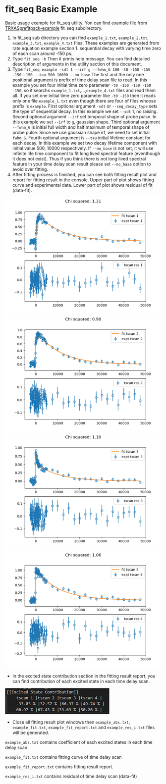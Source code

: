 # fit_seq Basic Example

Basic usage example for fit_seq utility.
Yon can find example file from [TRXASprefitpack-example](https://github.com/pistack/TRXASprefitpack-example/tree/v0.5.0) fit_seq subdirectory.

1. In fit_seq sub directory you can find ``example_1.txt``, ``example_2.txt``, ``example_3.txt``, ``example_4.txt`` files.
These examples are generated from rate equation example section 1. sequential decay with varying time zero of each scan around -150 ps.
2. Type ``fit_seq -h`` Then it prints help message. You can find detailed description of arguments in the utility section of this document.
3. Type ``fit_seq example -sdt 1 --irf g --fwhm_G 100 -t0 -150 -150 -150 -150 --tau 500 10000 --no_base`` The first and the only one positional argument is prefix of time delay scan file to read. In this example you set four initial time zero parameter ``-t0 -150 -150 -150 -150``, so it searchs ``example_1.txt``,...,``example_4.txt`` files and read them all. If you set one initial time zero parameter like ``-t0 -150`` then it reads only one file ``example_1.txt`` even though there are four of files whoose prefix is ``example``. First optional argument ``-sdt`` or ``--seq_decay_type`` sets the type of sequential decay. In this example we set ``--sdt`` 1, no raising. Second optional argument ``--irf`` set temporal shape of probe pulse. In this example we set ``--irf`` to `g`, gaussian shape. Third optional argument ``--fwhm_G`` is initial full width and half maximum of temporal shape of probe pulse. Since we use gaussian shape irf, we need to set initial ``fwhm_G``. Fourth optional argument is ``--tau`` initial lifetime constant for each decay. In this example we set two decay lifetime component with initial value 500, 10000 respectively. If ``--no_base`` is not set, it will use infinite life time component to fit long lived spectral feature (eventhough it does not exist). Thus if you think there is not long lived spectral feature in your time delay scan result please set ``--no_base`` option to avoid over fitting.
4. After fitting process is finished, you can see both fitting result plot and report for fitting result in the console. Upper part of plot shows fitting curve and experimental data. Lower part of plot shows residual of fit (data-fit).

![png](fit_seq_example_file/example_seq_fit_1.png) ![png](fit_seq_example_file/example_seq_fit_2.png)
![png](fit_seq_example_file/example_seq_fit_3.png) ![png](fit_seq_example_file/example_seq_fit_4.png)

* In the excited state contribution section in the fitting result report, you can find contribution of each excited state in each time delay scan.

![png](fit_seq_example_file/example_seq_fit_contrib_table.png)

* Close all fitting result plot windows then ``example_abs.txt``, ``example_fit.txt``, ``example_fit_report.txt`` and ``example_res_i.txt`` files will be generated.

``example_abs.txt`` contains  coefficient of each excited states in each time delay scan

``example_fit.txt`` contains fitting curve of time delay scan

``example_fit_report.txt`` contains fitting result report.

``example_res_i.txt`` contains residual of time delay scan (data-fit)